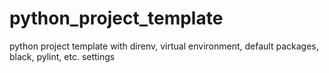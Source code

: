 # python_project_template
python project template with direnv, virtual environment, default packages, black, pylint, etc. settings
